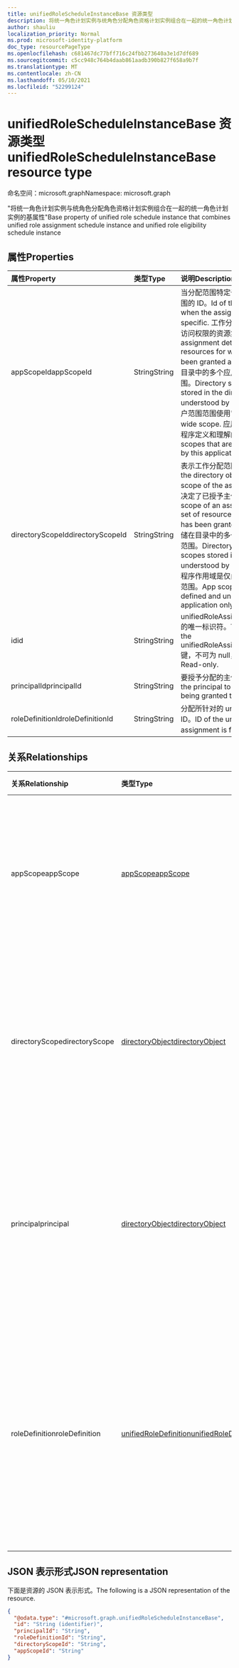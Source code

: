 ```yaml
---
title: unifiedRoleScheduleInstanceBase 资源类型
description: 将统一角色计划实例与统角色分配角色资格计划实例组合在一起的统一角色计划实例的基属性
author: shauliu
localization_priority: Normal
ms.prod: microsoft-identity-platform
doc_type: resourcePageType
ms.openlocfilehash: c681467dc77bff716c24fbb273640a3e1d7df689
ms.sourcegitcommit: c5cc948c764b4daab861aadb390b827f658a9b7f
ms.translationtype: MT
ms.contentlocale: zh-CN
ms.lasthandoff: 05/10/2021
ms.locfileid: "52299124"
---
```

# <a name="unifiedrolescheduleinstancebase-resource-type"></a><span data-ttu-id="87910-103">unifiedRoleScheduleInstanceBase 资源类型</span><span class="sxs-lookup"><span data-stu-id="87910-103">unifiedRoleScheduleInstanceBase resource type</span></span>

<span data-ttu-id="87910-104">命名空间：microsoft.graph</span><span class="sxs-lookup"><span data-stu-id="87910-104">Namespace: microsoft.graph</span></span>

<span data-ttu-id="87910-105">"将统一角色计划实例与统角色分配角色资格计划实例组合在一起的统一角色计划实例的基属性</span><span class="sxs-lookup"><span data-stu-id="87910-105">"Base property of unified role schedule instance that combines unified role assignment schedule instance and unified role eligibility schedule instance</span></span>

## <a name="properties"></a><span data-ttu-id="87910-106">属性</span><span class="sxs-lookup"><span data-stu-id="87910-106">Properties</span></span>
|<span data-ttu-id="87910-107">属性</span><span class="sxs-lookup"><span data-stu-id="87910-107">Property</span></span>|<span data-ttu-id="87910-108">类型</span><span class="sxs-lookup"><span data-stu-id="87910-108">Type</span></span>|<span data-ttu-id="87910-109">说明</span><span class="sxs-lookup"><span data-stu-id="87910-109">Description</span></span>|
|:---|:---|:---|
|<span data-ttu-id="87910-110">appScopeId</span><span class="sxs-lookup"><span data-stu-id="87910-110">appScopeId</span></span>|<span data-ttu-id="87910-111">String</span><span class="sxs-lookup"><span data-stu-id="87910-111">String</span></span>|<span data-ttu-id="87910-112">当分配范围特定于应用时，特定于应用的范围的 ID。</span><span class="sxs-lookup"><span data-stu-id="87910-112">Id of the app specific scope when the assignment scope is app specific.</span></span> <span data-ttu-id="87910-113">工作分配的范围决定了已授予主体访问权限的资源集。</span><span class="sxs-lookup"><span data-stu-id="87910-113">The scope of an assignment determines the set of resources for which the principal has been granted access.</span></span> <span data-ttu-id="87910-114">目录作用域是存储在目录中的多个应用程序可以理解的共享范围。</span><span class="sxs-lookup"><span data-stu-id="87910-114">Directory scopes are shared scopes stored in the directory that are understood by multiple applications.</span></span> <span data-ttu-id="87910-115">对租户范围范围使用"/"。</span><span class="sxs-lookup"><span data-stu-id="87910-115">Use "/" for tenant-wide scope.</span></span> <span data-ttu-id="87910-116">应用程序作用域是仅由此应用程序定义和理解的范围。</span><span class="sxs-lookup"><span data-stu-id="87910-116">App scopes are scopes that are defined and understood by this application only.</span></span>|
|<span data-ttu-id="87910-117">directoryScopeId</span><span class="sxs-lookup"><span data-stu-id="87910-117">directoryScopeId</span></span>|<span data-ttu-id="87910-118">String</span><span class="sxs-lookup"><span data-stu-id="87910-118">String</span></span>|<span data-ttu-id="87910-119">表示工作分配范围的目录对象的 ID。</span><span class="sxs-lookup"><span data-stu-id="87910-119">Id of the directory object representing the scope of the assignment.</span></span> <span data-ttu-id="87910-120">工作分配的范围决定了已授予主体访问权限的资源集。</span><span class="sxs-lookup"><span data-stu-id="87910-120">The scope of an assignment determines the set of resources for which the principal has been granted access.</span></span> <span data-ttu-id="87910-121">目录作用域是存储在目录中的多个应用程序可以理解的共享范围。</span><span class="sxs-lookup"><span data-stu-id="87910-121">Directory scopes are shared scopes stored in the directory that are understood by multiple applications.</span></span> <span data-ttu-id="87910-122">应用程序作用域是仅由此应用程序定义和理解的范围。</span><span class="sxs-lookup"><span data-stu-id="87910-122">App scopes are scopes that are defined and understood by this application only.</span></span>|
|<span data-ttu-id="87910-123">id</span><span class="sxs-lookup"><span data-stu-id="87910-123">id</span></span>|<span data-ttu-id="87910-124">String</span><span class="sxs-lookup"><span data-stu-id="87910-124">String</span></span>|<span data-ttu-id="87910-125">unifiedRoleAssignmentScheduleInstance 的唯一标识符。</span><span class="sxs-lookup"><span data-stu-id="87910-125">The unique identifier for the unifiedRoleAssignmentScheduleInstance.</span></span> <span data-ttu-id="87910-126">键，不可为 null，只读。</span><span class="sxs-lookup"><span data-stu-id="87910-126">Key, not nullable, Read-only.</span></span>|
|<span data-ttu-id="87910-127">principalId</span><span class="sxs-lookup"><span data-stu-id="87910-127">principalId</span></span>|<span data-ttu-id="87910-128">String</span><span class="sxs-lookup"><span data-stu-id="87910-128">String</span></span>|<span data-ttu-id="87910-129">要授予分配的主体的 Objectid。</span><span class="sxs-lookup"><span data-stu-id="87910-129">Objectid of the principal to which the assignment is being granted to.</span></span>|
|<span data-ttu-id="87910-130">roleDefinitionId</span><span class="sxs-lookup"><span data-stu-id="87910-130">roleDefinitionId</span></span>|<span data-ttu-id="87910-131">String</span><span class="sxs-lookup"><span data-stu-id="87910-131">String</span></span>|<span data-ttu-id="87910-132">分配所针对的 unifiedRoleDefinition 的 ID。</span><span class="sxs-lookup"><span data-stu-id="87910-132">ID of the unifiedRoleDefinition the assignment is for.</span></span> <span data-ttu-id="87910-133">只读。</span><span class="sxs-lookup"><span data-stu-id="87910-133">Read only.</span></span>|

## <a name="relationships"></a><span data-ttu-id="87910-134">关系</span><span class="sxs-lookup"><span data-stu-id="87910-134">Relationships</span></span>
|<span data-ttu-id="87910-135">关系</span><span class="sxs-lookup"><span data-stu-id="87910-135">Relationship</span></span>|<span data-ttu-id="87910-136">类型</span><span class="sxs-lookup"><span data-stu-id="87910-136">Type</span></span>|<span data-ttu-id="87910-137">说明</span><span class="sxs-lookup"><span data-stu-id="87910-137">Description</span></span>|
|:---|:---|:---|
|<span data-ttu-id="87910-138">appScope</span><span class="sxs-lookup"><span data-stu-id="87910-138">appScope</span></span>|[<span data-ttu-id="87910-139">appScope</span><span class="sxs-lookup"><span data-stu-id="87910-139">appScope</span></span>](../resources/appscope.md)|<span data-ttu-id="87910-140">只读属性，当分配范围特定于应用时，具有特定于应用的范围的详细信息。</span><span class="sxs-lookup"><span data-stu-id="87910-140">Read-only property with details of the app specific scope when the assignment scope is app specific.</span></span> <span data-ttu-id="87910-141">包含实体。</span><span class="sxs-lookup"><span data-stu-id="87910-141">Containment entity.</span></span> |
|<span data-ttu-id="87910-142">directoryScope</span><span class="sxs-lookup"><span data-stu-id="87910-142">directoryScope</span></span>|[<span data-ttu-id="87910-143">directoryObject</span><span class="sxs-lookup"><span data-stu-id="87910-143">directoryObject</span></span>](../resources/directoryobject.md)|<span data-ttu-id="87910-144">分配范围的目录对象。</span><span class="sxs-lookup"><span data-stu-id="87910-144">The directory object that is the scope of the assignment.</span></span> <span data-ttu-id="87910-145">启用目录对象的检索，同时使用 获取 `$expand` 角色分配。</span><span class="sxs-lookup"><span data-stu-id="87910-145">Enables the retrieval of the directory object using `$expand` at the same time as getting the role assignment.</span></span> <span data-ttu-id="87910-146">只读。</span><span class="sxs-lookup"><span data-stu-id="87910-146">Read-only.</span></span>|
|<span data-ttu-id="87910-147">principal</span><span class="sxs-lookup"><span data-stu-id="87910-147">principal</span></span>|[<span data-ttu-id="87910-148">directoryObject</span><span class="sxs-lookup"><span data-stu-id="87910-148">directoryObject</span></span>](../resources/directoryobject.md)|<span data-ttu-id="87910-149">通过请求获取角色分配主体。</span><span class="sxs-lookup"><span data-stu-id="87910-149">The principal that is getting a role assignment through the request.</span></span> <span data-ttu-id="87910-150">启用检索主体，同时使用 获取 `$expand` 角色分配。</span><span class="sxs-lookup"><span data-stu-id="87910-150">Enables the retrieval of the principal using `$expand` at the same time as getting the role assignment.</span></span> <span data-ttu-id="87910-151">只读。</span><span class="sxs-lookup"><span data-stu-id="87910-151">Read-only.</span></span>|
|<span data-ttu-id="87910-152">roleDefinition</span><span class="sxs-lookup"><span data-stu-id="87910-152">roleDefinition</span></span>|[<span data-ttu-id="87910-153">unifiedRoleDefinition</span><span class="sxs-lookup"><span data-stu-id="87910-153">unifiedRoleDefinition</span></span>](../resources/unifiedroledefinition.md)|<span data-ttu-id="87910-154">工作分配的 roleDefinition。</span><span class="sxs-lookup"><span data-stu-id="87910-154">The roleDefinition for the assignment.</span></span> <span data-ttu-id="87910-155">启用检索角色定义，同时使用 获取 `$expand` 角色分配。</span><span class="sxs-lookup"><span data-stu-id="87910-155">Enables the retrieval of the role definition using `$expand` at the same time as getting the role assignment.</span></span> <span data-ttu-id="87910-156">将自动 roleDefinition.Id 扩展该设置。</span><span class="sxs-lookup"><span data-stu-id="87910-156">The roleDefinition.Id is automatically expanded.</span></span>|

## <a name="json-representation"></a><span data-ttu-id="87910-157">JSON 表示形式</span><span class="sxs-lookup"><span data-stu-id="87910-157">JSON representation</span></span>
<span data-ttu-id="87910-158">下面是资源的 JSON 表示形式。</span><span class="sxs-lookup"><span data-stu-id="87910-158">The following is a JSON representation of the resource.</span></span>
<!-- {
  "blockType": "resource",
  "keyProperty": "id",
  "@odata.type": "microsoft.graph.unifiedRoleScheduleInstanceBase",
  "openType": false
}
-->
``` json
{
  "@odata.type": "#microsoft.graph.unifiedRoleScheduleInstanceBase",
  "id": "String (identifier)",
  "principalId": "String",
  "roleDefinitionId": "String",
  "directoryScopeId": "String",
  "appScopeId": "String"
}
```
